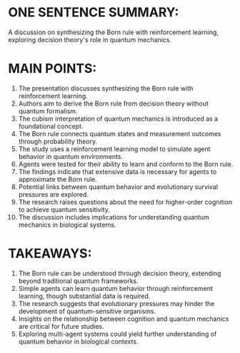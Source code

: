 # ONE SENTENCE SUMMARY:
A discussion on synthesizing the Born rule with reinforcement learning, exploring decision theory's role in quantum mechanics.

# MAIN POINTS:
1. The presentation discusses synthesizing the Born rule with reinforcement learning.
2. Authors aim to derive the Born rule from decision theory without quantum formalism.
3. The cubism interpretation of quantum mechanics is introduced as a foundational concept.
4. The Born rule connects quantum states and measurement outcomes through probability theory.
5. The study uses a reinforcement learning model to simulate agent behavior in quantum environments.
6. Agents were tested for their ability to learn and conform to the Born rule.
7. The findings indicate that extensive data is necessary for agents to approximate the Born rule.
8. Potential links between quantum behavior and evolutionary survival pressures are explored.
9. The research raises questions about the need for higher-order cognition to achieve quantum sensitivity.
10. The discussion includes implications for understanding quantum mechanics in biological systems.

# TAKEAWAYS:
1. The Born rule can be understood through decision theory, extending beyond traditional quantum frameworks.
2. Simple agents can learn quantum behavior through reinforcement learning, though substantial data is required.
3. The research suggests that evolutionary pressures may hinder the development of quantum-sensitive organisms.
4. Insights on the relationship between cognition and quantum mechanics are critical for future studies.
5. Exploring multi-agent systems could yield further understanding of quantum behavior in biological contexts.
